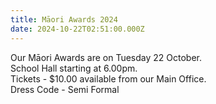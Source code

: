 ```yaml
---
title: Māori Awards 2024
date: 2024-10-22T02:51:00.000Z
---
```

Our Māori Awards are on Tuesday 22 October.  
School Hall starting at 6.00pm.  
Tickets - $10.00 available from our Main Office.  
Dress Code - Semi Formal

